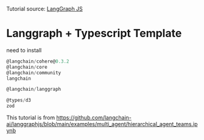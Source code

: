 Tutorial source: [LangGraph JS](https://github.com/langchain-ai/langgraphjs)

# Langgraph + Typescript Template
need to install
```js
@langchain/cohere@0.3.2
@langchain/core
@langchain/community
langchain

@langchain/langgraph

@types/d3
zod
```

This tutorial is from https://github.com/langchain-ai/langgraphjs/blob/main/examples/multi_agent/hierarchical_agent_teams.ipynb